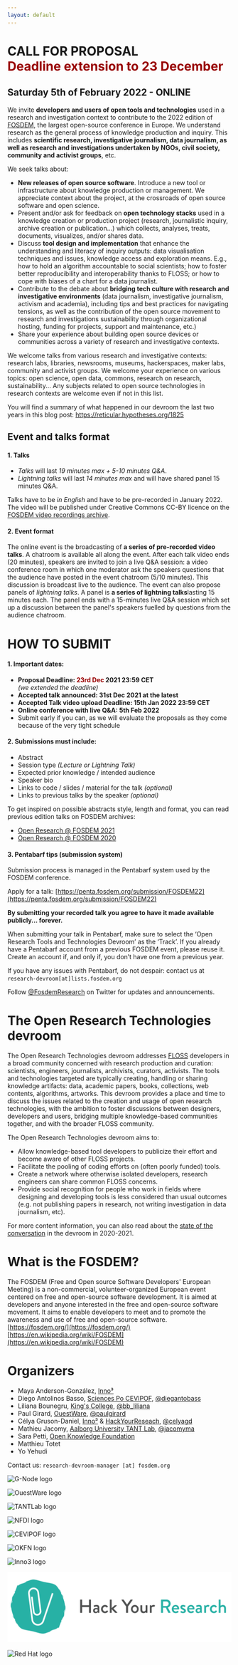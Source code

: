 ```yaml
---
layout: default
---
```

# CALL FOR PROPOSAL<br><span style="color: #900;">Deadline extension to 23 December</span>
## Saturday 5th of February 2022 - ONLINE<br>

We invite **developers and users of open tools and technologies** used in a research and investigation context to contribute to the 2022 edition of [FOSDEM](https://fosdem.org), the largest open-source conference in Europe.
We understand research as the general process of knowledge production and inquiry. This includes **scientific research, investigative journalism, data journalism, as well as research and investigations undertaken by NGOs, civil society, community and activist groups**, etc.

We seek talks about:
* **New releases of open source software**. Introduce a new tool or infrastructure about knowledge production or management. We appreciate context about the project, at the crossroads of open source software and open science.
* Present and/or ask for feedback on **open technology stacks** used in a knowledge creation or production project (research, journalistic inquiry, archive creation or publication…) which collects, analyses, treats, documents, visualizes, and/or shares data.
* Discuss **tool design and implementation** that enhance the understanding and literacy of inquiry outputs: data visualisation techniques and issues, knowledge access and exploration means. E.g., how to hold an algorithm accountable to social scientists; how to foster better reproducibility and interoperability thanks to FLOSS; or how to cope with biases of a chart for a data journalist.
* Contribute to the debate about **bridging tech culture with research and investigative environments** (data journalism, investigative journalism, activism and academia), including tips and best practices for navigating tensions, as well as the contribution of the open source movement to research and investigations sustainability through organizational hosting, funding for projects, support and maintenance, etc.)
* Share your experience about building open source devices or communities across a variety of research and investigative contexts.

We welcome talks from various research and investigative contexts: research labs, libraries, newsrooms, museums, hackerspaces, maker labs, community and activist groups. We welcome your experience on various topics: open science, open data, commons, research on research, sustainability... Any subjects related to open source technologies in research contexts are welcome even if not in this list.

You will find a summary of what happened in our devroom the last two years in this blog post: https://reticular.hypotheses.org/1825

## Event and talks format

#### 1. Talks
- *Talks* will last *19 minutes max + 5-10 minutes Q&A*. 
- *Lightning talks* will last *14 minutes max* and will have shared panel 15 minutes Q&A.

Talks have to be *in English* and have to be pre-recorded in January 2022.
The video will be published under Creative Commons CC-BY licence on the [FOSDEM video recordings archive](https://video.fosdem.org/).

#### 2. Event format

The online event is the broadcasting of **a series of pre-recorded video talks**. A chatroom is available all along the event. After each talk video ends (20 minutes), speakers are invited to join a live Q&A session: a video conference room in which one moderator ask the speakers questions that the audience have posted in the event chatroom (5/10 minutes). This discussion is broadcast live to the audience.
The event can also propose panels of *lightning talks*. A panel is **a series of lightning talks**lasting 15 minutes each. The panel ends with a 15-minutes live Q&A session which set up a discussion between the panel's speakers fuelled by questions from the audience chatroom. 

# HOW TO SUBMIT

#### 1. Important dates:
- **Proposal Deadline: <span style="color: #900;">23rd Dec</span> 2021 23:59 CET**<br>*(we extended the deadline)*
- **Accepted talk announced: 31st Dec 2021 at the latest** 
- **Accepted Talk video upload Deadline: 15th Jan 2022 23:59 CET**
- **Online conference with live Q&A: 5th Feb 2022**
- Submit early if you can, as we will evaluate the proposals as they come because of the very tight schedule

#### 2. Submissions must include:
- Abstract
- Session type *(Lecture or Lightning Talk)*
- Expected prior knowledge / intended audience
- Speaker bio
- Links to code / slides / material for the talk *(optional)*
- Links to previous talks by the speaker *(optional)*

To get inspired on possible abstracts style, length and format, you can read previous edition talks on FOSDEM archives:

- [Open Research @ FOSDEM 2021](https://archive.fosdem.org/2021/schedule/track/open_research_tools_and_technologies/)
- [Open Research @ FOSDEM 2020](https://archive.fosdem.org/2020/schedule/track/open_research_tools_and_technologies/)
    
#### 3. Pentabarf tips (submission system)

Submission process is managed in the Pentabarf system used by the FOSDEM conference.

Apply for a talk: [https://penta.fosdem.org/submission/FOSDEM22](https://penta.fosdem.org/submission/FOSDEM22)

**By submitting your recorded talk you agree to have it made available publicly... forever.** 

When submitting your talk in Pentabarf, make sure to select the ‘Open Research Tools and Technologies Devroom’ as the ‘Track’.
If you already have a Pentabarf account from a previous FOSDEM event, please reuse it. Create an account if, and only if, you don’t have one from a previous year.

If you have any issues with Pentabarf, do not despair: contact us at `research-devroom[at]lists.fosdem.org`

Follow [@FosdemResearch](https://twitter.com/FosdemResearch) on Twitter for updates and announcements.

# The Open Research Technologies devroom

The Open Research Technologies devroom addresses [FLOSS](https://www.gnu.org/philosophy/floss-and-foss.en.html) developers in a broad community concerned with research production and curation: scientists, engineers, journalists, archivists, curators, activists.
The tools and technologies targeted are typically creating, handling or sharing knowledge artifacts: data, academic papers, books, collections, web contents, algorithms, artworks.
This devroom provides a place and time to discuss the issues related to the creation and usage of open research technologies, with the ambition to foster discussions between designers, developers and users, bridging multiple knowledge-based communities together, and with the broader FLOSS community.

The Open Research Technologies devroom aims to:
- Allow knowledge-based tool developers to publicize their effort and become aware of other FLOSS projects.
- Facilitate the pooling of coding efforts on (often poorly funded) tools.
- Create a network where otherwise isolated developers, research engineers can share common FLOSS concerns.
- Provide social recognition for people who work in fields where designing and developing tools is less considered than usual outcomes (e.g. not publishing papers in research, not writing investigation in data journalism, etc).

For more content information, you can also read about the [state of the conversation](https://reticular.hypotheses.org/1825) in the devroom in 2020-2021.

# What is the FOSDEM?

The FOSDEM (Free and Open source Software Developers' European Meeting) is a non-commercial, volunteer-organized European event centered on free and open-source software development. It is aimed at developers and anyone interested in the free and open-source software movement. It aims to enable developers to meet and to promote the awareness and use of free and open-source software.  
[https://fosdem.org/](https://fosdem.org/)  
[https://en.wikipedia.org/wiki/FOSDEM](https://en.wikipedia.org/wiki/FOSDEM)

# Organizers

- Maya Anderson-González, [Inno³](https://inno3.fr/)
- Diego Antolinos Basso, [Sciences Po CEVIPOF](https://www.sciencespo.fr/cevipof/en.html), [@diegantobass](https://github.com/diegantobass/)
- Liliana Bounegru, [King's College](https://www.kcl.ac.uk/), [@bb_liliana](https://twitter.com/bb_liliana)
- Paul Girard, [OuestWare](https://ouestware.com), [@paulgirard](https://github.com/paulgirard)
- Célya Gruson-Daniel, [Inno³](https://inno3.fr/) & [HackYourReseach](https://twitter.com/HackResearch), [@celyagd](https://github.com/Celyagd)
- Mathieu Jacomy, [Aalborg University TANT Lab](https://www.tantlab.aau.dk/), [@jacomyma](https://github.com/jacomyma)
- Sara Petti, [Open Knowledge Foundation](https://okfn.org/)
- Matthieu Totet
- Yo Yehudi

Contact us: `research-devroom-manager [at] fosdem.org`

![G-Node logo](img/g-node-logo.png)

![OuestWare logo](img/ouestware-logo.svg)

![TANTLab logo](img/tantlab-logo.png)

![NFDI logo](img/nfdi-logo.png)

![CEVIPOF logo](img/cevipof-logo.png)

![OKFN logo](img/OKFN-logo.png)

![Inno3 logo](img/Inno3-logo.png)

![HackYourResearch logo](img/hyr-logo.png)

![Red Hat logo](img/redhat-logo.svg)

